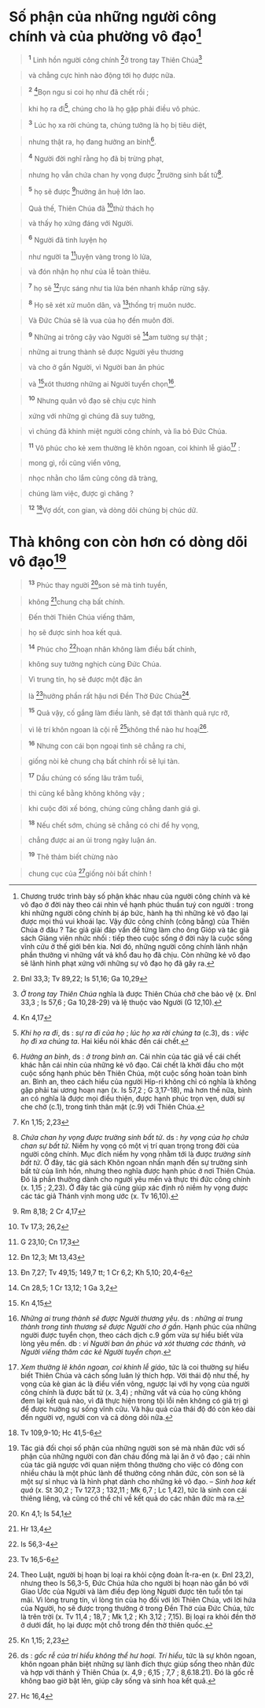 # Số phận của những người công chính và của phường vô đạo[^1]

> <sup><b>1</b></sup> Linh hồn người công chính [^1*]ở trong tay Thiên Chúa[^2]
>


> và chẳng cực hình nào động tới họ được nữa.
>


> <sup><b>2</b></sup> [^2*]Bọn ngu si coi họ như đã chết rồi ;
>


> khi họ ra đi[^3], chúng cho là họ gặp phải điều vô phúc.
>


> <sup><b>3</b></sup> Lúc họ xa rời chúng ta, chúng tưởng là họ bị tiêu diệt,
>


> nhưng thật ra, họ đang hưởng an bình[^4].
>


> <sup><b>4</b></sup> Người đời nghĩ rằng họ đã bị trừng phạt,
>


> nhưng họ vẫn chứa chan hy vọng được [^3*]trường sinh bất tử[^5].
>


> <sup><b>5</b></sup> họ sẽ được [^4*]hưởng ân huệ lớn lao.
>


> Quả thế, Thiên Chúa đã [^5*]thử thách họ
>


> và thấy họ xứng đáng với Người.
>


> <sup><b>6</b></sup> Người đã tinh luyện họ
>


> như người ta [^6*]luyện vàng trong lò lửa,
>


> và đón nhận họ như của lễ toàn thiêu.
>


> <sup><b>7</b></sup> họ sẽ [^7*]rực sáng như tia lửa bén nhanh khắp rừng sậy.
>


> <sup><b>8</b></sup> Họ sẽ xét xử muôn dân, và [^8*]thống trị muôn nước.
>


> Và Đức Chúa sẽ là vua của họ đến muôn đời.
>


> <sup><b>9</b></sup> Những ai trông cậy vào Người sẽ [^9*]am tường sự thật ;
>


> những ai trung thành sẽ được Người yêu thương
>


> và cho ở gần Người, vì Người ban ân phúc
>


> và [^10*]xót thương những ai Người tuyển chọn[^8].
>


> <sup><b>10</b></sup> Nhưng quân vô đạo sẽ chịu cực hình
>


> xứng với những gì chúng đã suy tưởng,
>


> vì chúng đã khinh miệt người công chính, và lìa bỏ Đức Chúa.
>


> <sup><b>11</b></sup> Vô phúc cho kẻ xem thường lẽ khôn ngoan, coi khinh lễ giáo[^9] :
>


> mong gì, rồi cũng viển vông,
>


> nhọc nhằn cho lắm cũng công dã tràng,
>


> chúng làm việc, được gì chăng ?
>


> <sup><b>12</b></sup> [^11*]Vợ dốt, con gian, và dòng dõi chúng bị chúc dữ.
>


# Thà không con còn hơn có dòng dõi vô đạo[^10]

> <sup><b>13</b></sup> Phúc thay người [^12*]son sẻ mà tinh tuyền,
>


> không [^13*]chung chạ bất chính.
>


> Đến thời Thiên Chúa viếng thăm,
>


> họ sẽ được sinh hoa kết quả.
>


> <sup><b>14</b></sup> Phúc cho [^14*]hoạn nhân không làm điều bất chính,
>


> không suy tưởng nghịch cùng Đức Chúa.
>


> Vì trung tín, họ sẽ được một đặc ân
>


> là [^15*]hưởng phần rất hậu nơi Đền Thờ Đức Chúa[^11].
>


> <sup><b>15</b></sup> Quả vậy, cố gắng làm điều lành, sẽ đạt tới thành quả rực rỡ,
>


> vì lẽ trí khôn ngoan là cội rễ [^16*]không thể nào hư hoại[^12].
>


> <sup><b>16</b></sup> Nhưng con cái bọn ngoại tình sẽ chẳng ra chi,
>


> giống nòi kẻ chung chạ bất chính rồi sẽ lụi tàn.
>


> <sup><b>17</b></sup> Dầu chúng có sống lâu trăm tuổi,
>


> thì cũng kể bằng không không vậy ;
>


> khi cuộc đời xế bóng, chúng cũng chẳng danh giá gì.
>


> <sup><b>18</b></sup> Nếu chết sớm, chúng sẽ chẳng có chi để hy vọng,
>


> chẳng được ai an ủi trong ngày luận án.
>


> <sup><b>19</b></sup> Thê thảm biết chừng nào
>


> chung cục của [^17*]giống nòi bất chính !
>

[^1]: Chương trước trình bày số phận khác nhau của người công chính và kẻ vô đạo ở đời này theo cái nhìn về hạnh phúc thuần tuý con người : trong khi những người công chính bị áp bức, hành hạ thì những kẻ vô đạo lại được mọi thú vui khoái lạc. Vậy đức công chính (công bằng) của Thiên Chúa ở đâu ? Tác giả giải đáp vấn đề từng làm cho ông Gióp và tác giả sách Giảng viên nhức nhối : tiếp theo cuộc sống ở đời này là cuộc sống vĩnh cửu ở thế giới bên kia. Nơi đó, những người công chính lãnh nhận phần thưởng vì những vất vả khổ đau họ đã chịu. Còn những kẻ vô đạo sẽ lãnh hình phạt xứng với những sự vô đạo họ đã gây ra.
[^2]: *Ở trong tay Thiên Chúa* nghĩa là được Thiên Chúa chở che bảo vệ (x. Đnl 33,3 ; Is 57,6 ; Ga 10,28-29) và lệ thuộc vào Người (G 12,10).
[^3]: *Khi họ ra đi*, ds : *sự ra đi của họ* ; *lúc họ xa rời chúng ta* (c.3), ds : *việc họ đi xa chúng ta*. Hai kiểu nói khác đến cái chết.
[^4]: *Hưởng an bình*, ds : *ở trong bình an*. Cái nhìn của tác giả về cái chết khác hẳn cái nhìn của những kẻ vô đạo. Cái chết là khởi đầu cho một cuộc sống hạnh phúc bên Thiên Chúa, một cuộc sống hoàn toàn bình an. Bình an, theo cách hiểu của người Híp-ri không chỉ có nghĩa là không gặp phải tai ương hoạn nạn (x. Is 57,2 ; G 3,17-18), mà hơn thế nữa, bình an có nghĩa là được mọi điều thiện, được hạnh phúc trọn vẹn, dưới sự che chở (c.1), trong tình thân mật (c.9) với Thiên Chúa.
[^5]: *Chứa chan hy vọng được trường sinh bất tử*. ds : *hy vọng của họ chứa chan sự bất tử*. Niềm hy vọng có một vị trí quan trọng trong đời của người công chính. Mục đích niềm hy vọng nhằm tới là được *trường sinh bất tử*. Ở đây, tác giả sách Khôn ngoan nhấn mạnh đến sự trường sinh bất tử của linh hồn, nhưng theo nghĩa được hạnh phúc ở nơi Thiên Chúa. Đó là phần thưởng dành cho người yêu mến và thực thi đức công chính (x. 1,15 ; 2,23). Ở đây tác giả cũng giúp xác định rõ niềm hy vọng được các tác giả Thánh vịnh mong ước (x. Tv 16,10).
[^8]: *Những ai trung thành sẽ được Người thương yêu*. ds : *những ai trung thành trong tình thương sẽ được Người cho ở gần*. Hạnh phúc của những người được tuyển chọn, theo cách dịch c.9 gồm vừa sự hiểu biết vừa lòng yêu mến. db : *vì Người ban ân phúc và xót thương các thánh, và Người viếng thăm các kẻ Người tuyển chọn*.
[^9]: *Xem thường lẽ khôn ngoan, coi khinh lễ giáo*, tức là coi thường sự hiểu biết Thiên Chúa và cách sống luân lý thích hợp. Với thái độ như thế, hy vọng của kẻ gian ác là điều viển vông, ngược lại với hy vọng của người công chính là được bất tử (x. 3,4) ; những vất vả của họ cũng không đem lại kết quả nào, vì đã thực hiện trong tội lỗi nên không có giá trị gì để được hưởng sự sống vĩnh cửu. Và hậu quả của thái độ đó còn kéo dài đến người vợ, người con và cả dòng dõi nữa.
[^10]: Tác giả đối chọi số phận của những người son sẻ mà nhân đức với số phận của những người con đàn cháu đống mà lại ăn ở vô đạo ; cái nhìn của tác giả ngược với quan niệm thông thường cho việc có đông con nhiều cháu là một phúc lành để thưởng công nhân đức, còn son sẻ là một sự sỉ nhục và là hình phạt dành cho những kẻ vô đạo. – *Sinh hoa kết quả* (x. St 30,2 ; Tv 127,3 ; 132,11 ; Mk 6,7 ; Lc 1,42), tức là sinh con cái thiêng liêng, và cũng có thể chỉ về kết quả do các nhân đức mà ra.
[^11]: Theo Luật, người bị hoạn bị loại ra khỏi cộng đoàn Ít-ra-en (x. Đnl 23,2), nhưng theo Is 56,3-5, Đức Chúa hứa cho người bị hoạn nào gắn bó với Giao Ước của Người và làm điều đẹp lòng Người được tên tuổi tồn tại mãi. Vì lòng trung tín, vì lòng tin của họ đối với lời Thiên Chúa, với lời hứa của Người, họ sẽ được trọng thưởng ở trong Đền Thờ của Đức Chúa, tức là trên trời (x. Tv 11,4 ; 18,7 ; Mk 1,2 ; Kh 3,12 ; 7,15). Bị loại ra khỏi đền thờ ở dưới đất, họ lại được một chỗ trong đền thờ thiên quốc.
[^12]: ds : *gốc rễ của trí hiểu không thể hư hoại. Trí hiểu*, tức là sự khôn ngoan, khôn ngoan phân biệt những sự lành đích thực giúp sống theo nhân đức và hợp với thánh ý Thiên Chúa (x. 4,9 ; 6,15 ; 7,7 ; 8,6.18.21). Đó là gốc rễ không bao giờ bật lên, giúp cây sống và sinh hoa kết quả.
[^1*]: Đnl 33,3; Tv 89,22; Is 51,16; Ga 10,29
[^2*]: Kn 4,17
[^3*]: Kn 1,15; 2,23
[^4*]: Rm 8,18; 2 Cr 4,17
[^5*]: Tv 17,3; 26,2
[^6*]: G 23,10; Cn 17,3
[^7*]: Đn 12,3; Mt 13,43
[^8*]: Đn 7,27; Tv 49,15; 149,7 tt; 1 Cr 6,2; Kh 5,10; 20,4-6
[^9*]: Cn 28,5; 1 Cr 13,12; 1 Ga 3,2
[^10*]: Kn 4,15
[^11*]: Tv 109,9-10; Hc 41,5-6
[^12*]: Kn 4,1; Is 54,1
[^13*]: Hr 13,4
[^14*]: Is 56,3-4
[^15*]: Tv 16,5-6
[^16*]: Kn 1,15; 2,23
[^17*]: Hc 16,4